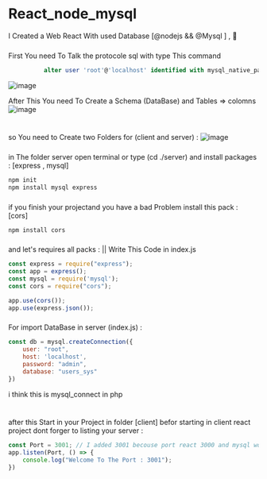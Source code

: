 # React_node_mysql
I Created a Web React With used Database [@nodejs &amp;&amp; @Mysql ] , 🌹
###
First You need To Talk the protocole sql with type This command 
```sql
          alter user 'root'@'localhost' identified with mysql_native_password by 'password';
```
![image](https://user-images.githubusercontent.com/74735976/209447643-bb88b995-6a63-44c3-b665-5566d55b7c42.png)

After This You need To Create a Schema (DataBase) and Tables => colomns
![image](https://user-images.githubusercontent.com/74735976/209447684-cc3e54c5-5ecc-454d-a270-e8c413e9b2f2.png)

#
so You need to Create two Folders for (client and server) : 
![image](https://user-images.githubusercontent.com/74735976/209447711-d8f7419f-96b4-46c6-817c-d353372f5b27.png)
###
in The folder server open terminal or type (cd ./server) and install packages : [express , mysql]
```cmd
npm init
npm install mysql express
```
###
if you finish your projectand you have a bad Problem install this pack : [cors]
```cmd
npm install cors
```
###
and let's requires all packs : 
|| Write This Code in index.js  
```js
const express = require("express");
const app = express();
const mysql = require('mysql');
const cors = require("cors");

app.use(cors());
app.use(express.json());

```
###

For import DataBase in server (index.js) : 
```js
const db = mysql.createConnection({
    user: "root",
    host: 'localhost',
    password: "admin",
    database: "users_sys"
})
```
 i think this is mysql_connect in php
#
after this Start in your Project in folder [client]
befor starting in client react project dont forger to listing your server : 
```js
const Port = 3001; // I added 3001 becouse port react 3000 and mysql workbench listeing in 3306 so you can add diffiernt of this Ports !!
app.listen(Port, () => {
    console.log("Welcome To The Port : 3001");
})
```
###
